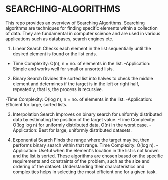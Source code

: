 # SEARCHING-ALGORITHMS

This repo provides an overview of  Searching Algorithms. 
Searching algorithms are techniques for finding specific elements within a collection of data. They are fundamental in computer science and are used in various applications such as databases, search engines etc. 

1. Linear Search
 Checks each element in the list sequentially until the desired element is found or the list ends.
- Time Complexity: O(n), n = no. of elements in the list.
-Application: Simple and works well for small or unsorted lists.

2. Binary Search
 Divides the sorted list into halves to check the middle element and determines if the target is in the left or right half, repeatedly, that is, the process is recursive.

-Time Complexity: O(log n),  n = no. of elements in the list.
-Application: Efficient for large, sorted lists.

3. Interpolation Search
 Improves on binary search for uniformly distributed data by estimating the position of the target value.
-Time Complexity: O(log log n) for uniformly distributed data, O(n) in the worst case.
-Application: Best for large, uniformly distributed datasets.

4. Exponential Search
 Finds the range where the target may be, then performs binary search within that range.
Time Complexity: O(log n).
-Application: Useful when the element's location in the list is not known and the list is sorted.
These algorithms are chosen based on the specific requirements and constraints of the problem, such as the size and ordering of the dataset. Understanding their characteristics and complexities helps in selecting the most efficient one for a given task.
